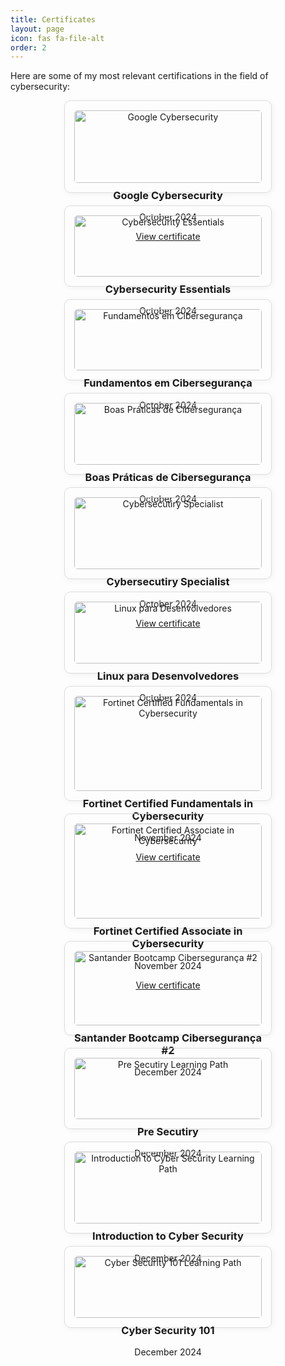 ```yaml
---
title: Certificates
layout: page
icon: fas fa-file-alt
order: 2
---
```


Here are some of my most relevant certifications in the field of cybersecurity:

<div style="display: flex; flex-wrap: wrap; gap: 20px; justify-content: center;">

  <!-- Card 1 -->
  <div style="border: 1px solid #ddd; border-radius: 10px; width: 300px; padding: 15px; text-align: center; box-shadow: 2px 2px 10px rgba(0,0,0,0.05);">
    <img src="/assets/img/certificates/Google.jpg" alt="Google Cybersecurity" style="width: 100%; border-radius: 5px;">
    <h3 style="margin-top: 10px;">Google Cybersecurity</h3>
    <p>October 2024</p>
    <a href="https://coursera.org/verify/professional-cert/3LNBIS3F62LQ" target="_blank">View certificate</a>
  </div>

  <!-- Card 2 -->
  <div style="border: 1px solid #ddd; border-radius: 10px; width: 300px; padding: 15px; text-align: center; box-shadow: 2px 2px 10px rgba(0,0,0,0.05);">
    <img src="assets/img/certificates/Cyber Essentials.jpg" alt="Cybersecurity Essentials" style="width: 100%; border-radius: 5px;">
    <h3 style="margin-top: 10px;">Cybersecurity Essentials</h3>
    <p>October 2024</p>
  </div>

  <!-- Card 3 -->
  <div style="border: 1px solid #ddd; border-radius: 10px; width: 300px; padding: 15px; text-align: center; box-shadow: 2px 2px 10px rgba(0,0,0,0.05);">
    <img src="assets/img/certificates/Fundamentos em Cibersegurança.jpg" alt="Fundamentos em Cibersegurança" style="width: 100%; border-radius: 5px;">
    <h3 style="margin-top: 10px;">Fundamentos em Cibersegurança</h3>
    <p>October 2024</p>
  </div>

  <!-- Card 4 -->
  <div style="border: 1px solid #ddd; border-radius: 10px; width: 300px; padding: 15px; text-align: center; box-shadow: 2px 2px 10px rgba(0,0,0,0.05);">
    <img src="assets/img/certificates/Boas Práticas de Cibersegurança.jpg" alt="Boas Práticas de Cibersegurança" style="width: 100%; border-radius: 5px;">
    <h3 style="margin-top: 10px;">Boas Práticas de Cibersegurança</h3>
    <p>October 2024</p>
  </div>

  <!-- Card 5 -->
  <div style="border: 1px solid #ddd; border-radius: 10px; width: 300px; padding: 15px; text-align: center; box-shadow: 2px 2px 10px rgba(0,0,0,0.05);">
    <img src="assets/img/certificates/Cyber Specialist.jpg" alt="Cybersecutiry Specialist" style="width: 100%; border-radius: 5px;">
    <h3 style="margin-top: 10px;">Cybersecutiry Specialist</h3>
    <p>October 2024</p>
    <a href="https://academy.hackershive.io/verificar/joGIwfjsg9/" target="_blank">View certificate</a>
  </div>

  <!-- Card 6 -->
  <div style="border: 1px solid #ddd; border-radius: 10px; width: 300px; padding: 15px; text-align: center; box-shadow: 2px 2px 10px rgba(0,0,0,0.05);">
    <img src="assets/img/certificates/Linux.jpg" alt="Linux para Desenvolvedores" style="width: 100%; border-radius: 5px;">
    <h3 style="margin-top: 10px;">Linux para Desenvolvedores</h3>
    <p>October 2024</p>
  </div>

  <!-- Card 7 -->
  <div style="border: 1px solid #ddd; border-radius: 10px; width: 300px; padding: 15px; text-align: center; box-shadow: 2px 2px 10px rgba(0,0,0,0.05);">
    <img src="assets/img/certificates/Fort1.jpg" alt="Fortinet Certified Fundamentals in Cybersecurity" style="width: 100%; border-radius: 5px;">
    <h3 style="margin-top: 10px;">Fortinet Certified Fundamentals in Cybersecurity</h3>
    <p>November 2024</p>
    <a href="https://training.fortinet.com/admin/tool/certificate/index.php" target="_blank">View certificate</a>
  </div>

  <!-- Card 7 -->
  <div style="border: 1px solid #ddd; border-radius: 10px; width: 300px; padding: 15px; text-align: center; box-shadow: 2px 2px 10px rgba(0,0,0,0.05);">
    <img src="assets/img/certificates/Fort2.jpg" alt="Fortinet Certified Associate in Cybersecurity" style="width: 100%; border-radius: 5px;">
    <h3 style="margin-top: 10px;">Fortinet Certified Associate in Cybersecurity</h3>
    <p>November 2024</p>
    <a href="https://training.fortinet.com/admin/tool/certificate/index.php" target="_blank">View certificate</a>
  </div>

  <!-- Card 8 -->
  <div style="border: 1px solid #ddd; border-radius: 10px; width: 300px; padding: 15px; text-align: center; box-shadow: 2px 2px 10px rgba(0,0,0,0.05);">
    <img src="assets/img/certificates/Santander.jpg" alt="Santander Bootcamp Cibersegurança #2" style="width: 100%; border-radius: 5px;">
    <h3 style="margin-top: 10px;">Santander Bootcamp Cibersegurança #2</h3>
    <p>December 2024</p>
  </div>

  <!-- Card 9 -->
  <div style="border: 1px solid #ddd; border-radius: 10px; width: 300px; padding: 15px; text-align: center; box-shadow: 2px 2px 10px rgba(0,0,0,0.05);">
    <img src="assets/img/certificates/Try1.jpg" alt="Pre Secutiry Learning Path" style="width: 100%; border-radius: 5px;">
    <h3 style="margin-top: 10px;">Pre Secutiry</h3>
    <p>December 2024</p>
  </div>

  <!-- Card 10 -->
  <div style="border: 1px solid #ddd; border-radius: 10px; width: 300px; padding: 15px; text-align: center; box-shadow: 2px 2px 10px rgba(0,0,0,0.05);">
    <img src="assets/img/certificates/Try2.jpg" alt="Introduction to Cyber Security Learning Path" style="width: 100%; border-radius: 5px;">
    <h3 style="margin-top: 10px;">Introduction to Cyber Security</h3>
    <p>December 2024</p>
  </div>

  <!-- Card 11 -->
  <div style="border: 1px solid #ddd; border-radius: 10px; width: 300px; padding: 15px; text-align: center; box-shadow: 2px 2px 10px rgba(0,0,0,0.05);">
    <img src="assets/img/certificates/Try3.jpg" alt="Cyber Security 101 Learning Path" style="width: 100%; border-radius: 5px;">
    <h3 style="margin-top: 10px;">Cyber Security 101</h3>
    <p>December 2024</p>
  </div>

</div>
